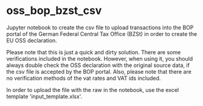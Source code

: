 # oss_bop_bzst_csv
Jupyter notebook to create the csv file to upload transactions into the BOP portal of the German Federal Central Tax Office (BZSt) in order to create the EU OSS declaration.

Please note that this is just a quick and dirty solution. There are some verifications included in the notebook. However, when using it, you should always double check the OSS declaration with the original source data, if the csv file is accepted by the BOP portal. Also, please note that there are no verification methods of the vat rates and VAT ids included. 

In order to upload the file with the raw in the notebook, use the excel template 'input_template.xlsx'.
